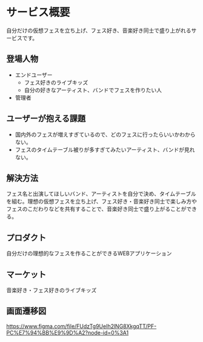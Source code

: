 # サービス概要

自分だけの仮想フェスを立ち上げ、フェス好き、音楽好き同士で盛り上がれるサービスです。

## 登場人物

- エンドユーザー
  - フェス好きのライブキッズ
  - 自分の好きなアーティスト、バンドでフェスを作りたい人
- 管理者

## ユーザーが抱える課題

- 国内外のフェスが増えすぎているので、どのフェスに行ったらいいかわからない。
- フェスのタイムテーブル被りが多すぎてみたいアーティスト、バンドが見れない。

## 解決方法

フェス名と出演してほしいバンド、アーティストを自分で決め、タイムテーブルを組む。理想の仮想フェスを立ち上げ、フェス好き・音楽好き同士で楽しみ方やフェスのこだわりなどを共有することで、音楽好き同士で盛り上がることができる。

## プロダクト

自分だけの理想的なフェスを作ることができるWEBアプリケーション

## マーケット

音楽好き・フェス好きのライブキッズ

## 画面遷移図
https://www.figma.com/file/FUdzTg9UeIh2lNG8XkgqTT/PF-PC%E7%94%BB%E9%9D%A2?node-id=0%3A1
